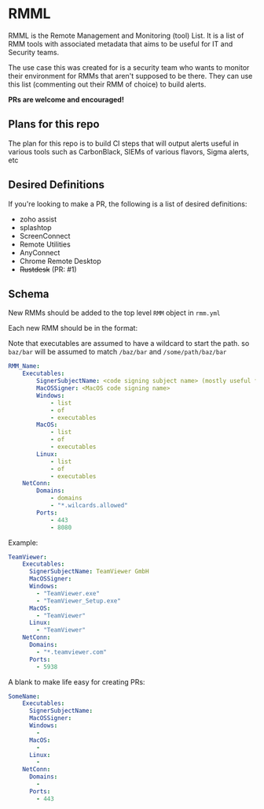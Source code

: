 # RMML
RMML is the Remote Management and Monitoring (tool) List. It is a list of RMM tools with associated metadata that aims to be useful for IT and Security teams.

The use case this was created for is a security team who wants to monitor their environment for RMMs that aren't supposed to be there. They can use this list (commenting out their RMM of choice) to build alerts.

**PRs are welcome and encouraged!**

## Plans for this repo
The plan for this repo is to build CI steps that will output alerts useful in various tools such as CarbonBlack, SIEMs of various flavors, Sigma alerts, etc

## Desired Definitions
If you're looking to make a PR, the following is a list of desired definitions:

- zoho assist
- splashtop
- ScreenConnect
- Remote Utilities
- AnyConnect
- Chrome Remote Desktop
- ~~Rustdesk~~ (PR: #1)

## Schema
New RMMs should be added to the top level `RMM` object in `rmm.yml`

Each new RMM should be in the format:

Note that executables are assumed to have a wildcard to start the path. so `baz/bar` will be assumed to match `/baz/bar` and `/some/path/baz/bar`

```yaml
RMM_Name:
    Executables:
        SignerSubjectName: <code signing subject name> (mostly useful for Windows and *nix)
        MacOSSigner: <MacOS code signing name>
        Windows:
            - list 
            - of
            - executables
        MacOS:
            - list 
            - of
            - executables
        Linux:
            - list 
            - of
            - executables
    NetConn:
        Domains:
            - domains
            - "*.wilcards.allowed"
        Ports:
            - 443
            - 8080
```

Example:

```yaml
TeamViewer:
    Executables:
      SignerSubjectName: TeamViewer GmbH
      MacOSSigner:
      Windows:
        - "TeamViewer.exe"
        - "TeamViewer_Setup.exe"
      MacOS:
        - "TeamViewer"
      Linux:
        - "TeamViewer"
    NetConn:
      Domains:
        - "*.teamviewer.com"
      Ports:
        - 5938
```

A blank to make life easy for creating PRs:

```yaml
SomeName:
    Executables:
      SignerSubjectName:
      MacOSSigner:
      Windows:
        - 
      MacOS:
        - 
      Linux:
        - 
    NetConn:
      Domains:
        - 
      Ports:
        - 443
```
